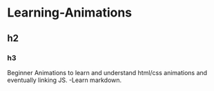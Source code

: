 # Learning-Animations
## h2
### h3
Beginner Animations to learn and understand html/css animations and eventually linking JS.
-Learn markdown.
